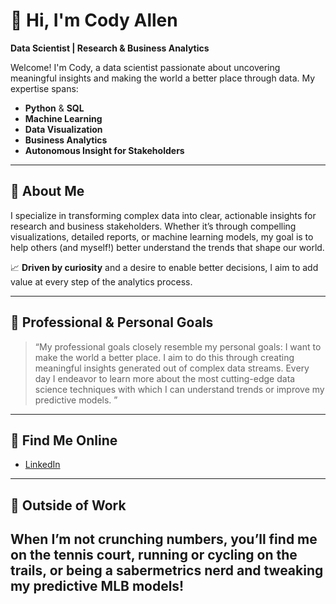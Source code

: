 # 👋 Hi, I'm Cody Allen

**Data Scientist | Research & Business Analytics**

Welcome! I'm Cody, a data scientist passionate about uncovering meaningful insights and making the world a better place through data. My expertise spans:

- **Python** & **SQL**
- **Machine Learning**
- **Data Visualization**
- **Business Analytics**
- **Autonomous Insight for Stakeholders**

---

## 🌟 About Me

I specialize in transforming complex data into clear, actionable insights for research and business stakeholders. Whether it’s through compelling visualizations, detailed reports, or machine learning models, my goal is to help others (and myself!) better understand the trends that shape our world.

📈 **Driven by curiosity** and a desire to enable better decisions, I aim to add value at every step of the analytics process.

---

## 🚀 Professional & Personal Goals

> “My professional goals closely resemble my personal goals: I want to make the world a better place. 
I aim to do this through creating meaningful insights generated out of complex data streams. Every day I endeavor to learn more about the most cutting-edge data science techniques with which I can understand trends or improve my predictive models. ”

---

## 🔗 Find Me Online

- [LinkedIn](https://www.linkedin.com/in/cody-allen-923146119/)

---

## 🎾 Outside of Work

When I’m not crunching numbers, you’ll find me on the tennis court, running or cycling on the trails, or being a sabermetrics nerd and tweaking my predictive MLB models!
---
